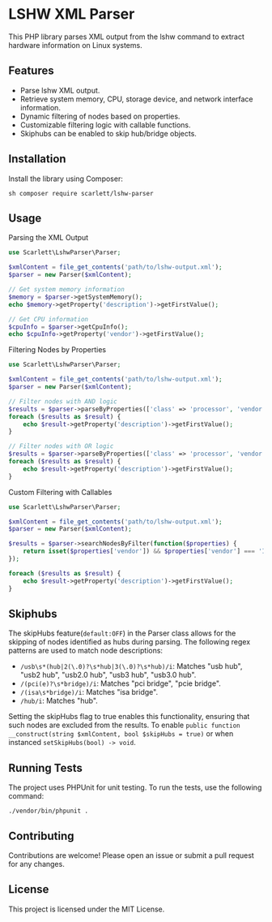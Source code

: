 # LSHW XML Parser

This PHP library parses XML output from the lshw command to extract hardware information on Linux systems.

## Features

- Parse lshw XML output.
- Retrieve system memory, CPU, storage device, and network interface information.
- Dynamic filtering of nodes based on properties.
- Customizable filtering logic with callable functions.
- Skiphubs can be enabled to skip hub/bridge objects.

## Installation

Install the library using Composer:

`sh composer require scarlett/lshw-parser`

## Usage

Parsing the XML Output

```php
use Scarlett\LshwParser\Parser;

$xmlContent = file_get_contents('path/to/lshw-output.xml');
$parser = new Parser($xmlContent);

// Get system memory information
$memory = $parser->getSystemMemory();
echo $memory->getProperty('description')->getFirstValue();

// Get CPU information
$cpuInfo = $parser->getCpuInfo();
echo $cpuInfo->getProperty('vendor')->getFirstValue();
```

Filtering Nodes by Properties

```php
use Scarlett\LshwParser\Parser;

$xmlContent = file_get_contents('path/to/lshw-output.xml');
$parser = new Parser($xmlContent);

// Filter nodes with AND logic
$results = $parser->parseByProperties(['class' => 'processor', 'vendor' => 'Intel Corp.'], 'and');
foreach ($results as $result) {
    echo $result->getProperty('description')->getFirstValue();
}

// Filter nodes with OR logic
$results = $parser->parseByProperties(['class' => 'processor', 'vendor' => 'AMD'], 'or');
foreach ($results as $result) {
    echo $result->getProperty('description')->getFirstValue();
}
```

Custom Filtering with Callables

```php
use Scarlett\LshwParser\Parser;

$xmlContent = file_get_contents('path/to/lshw-output.xml');
$parser = new Parser($xmlContent);

$results = $parser->searchNodesByFilter(function($properties) {
    return isset($properties['vendor']) && $properties['vendor'] === 'Intel Corp.';
});

foreach ($results as $result) {
    echo $result->getProperty('description')->getFirstValue();
}
```

## Skiphubs

The skipHubs feature(`default:OFF`) in the Parser class allows for the skipping of nodes identified as hubs during parsing. The following regex patterns are used to match node descriptions:

- `/usb\s*(hub|2(\.0)?\s*hub|3(\.0)?\s*hub)/i`: Matches "usb hub", "usb2 hub", "usb2.0 hub", "usb3 hub", "usb3.0 hub".
- `/(pci(e)?\s*bridge)/i`: Matches "pci bridge", "pcie bridge".
- `/(isa\s*bridge)/i`: Matches "isa bridge".
- `/hub/i`: Matches "hub".

Setting the skipHubs flag to true enables this functionality, ensuring that such nodes are excluded from the results.
To enable `public function __construct(string $xmlContent, bool $skipHubs = true)` or when instanced `setSkipHubs(bool) -> void`.

## Running Tests

The project uses PHPUnit for unit testing. To run the tests, use the following command:

`./vendor/bin/phpunit .`

## Contributing

Contributions are welcome! Please open an issue or submit a pull request for any changes.

## License

This project is licensed under the MIT License.
